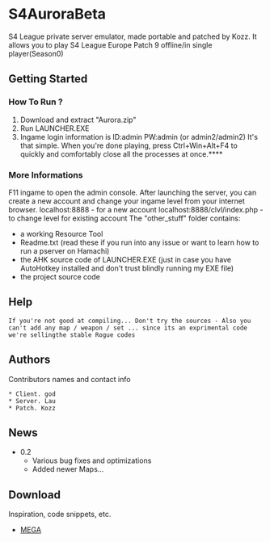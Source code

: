 # S4AuroraBeta
S4 League private server emulator, made portable and patched by Kozz. It allows you to play S4 League Europe Patch 9 offline/in single player(Season0)

## Getting Started

### How To Run ?
1. Download and extract "Aurora.zip"
2. Run LAUNCHER.EXE
3. Ingame login information is ID:admin PW:admin (or admin2/admin2)
It's that simple. When you're done playing, press Ctrl+Win+Alt+F4 to quickly and comfortably close all the processes at once.****

### More Informations
F11 ingame to open the admin console.
After launching the server, you can create a new account and change your ingame level from your internet browser.
localhost:8888 - for a new account
localhost:8888/clvl/index.php - to change level for existing account
The "other_stuff" folder contains:
- a working Resource Tool
- Readme.txt (read these if you run into any issue or want to learn how to run a pserver on Hamachi)
- the AHK source code of LAUNCHER.EXE (just in case you have AutoHotkey installed and don't trust blindly running my EXE file)
- the project source code 
## Help

```
If you're not good at compiling... Don't try the sources - Also you can't add any map / weapon / set ... since its an exprimental code we're sellingthe stable Rogue codes 
```

## Authors

Contributors names and contact info

    * Client. god 
    * Server. Lau
    * Patch. Kozz
 
## News

* 0.2
    * Various bug fixes and optimizations
    * Added newer Maps...


## Download

Inspiration, code snippets, etc.
* [MEGA](uploading...)

